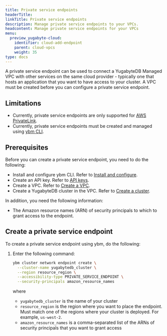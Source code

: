 ```yaml
---
title: Private service endpoints
headerTitle:
linkTitle: Private service endpoints
description: Manage private service endpoints to your VPCs.
headcontent: Manage private service endpoints for your VPCs
menu:
  preview_yugabyte-cloud:
    identifier: cloud-add-endpoint
    parent: cloud-vpcs
    weight: 35
type: docs
---
```


A private service endpoint can be used to connect a YugabyteDB Managed VPC with other services on the same cloud provider - typically one that hosts an application that you want to have access to your cluster. A VPC must be created before you can configure a private service endpoint.

## Limitations

- Currently, private service endpoints are only supported for [AWS PrivateLink](https://docs.aws.amazon.com/vpc/latest/privatelink/what-is-privatelink.html).
- Currently, private service endpoints must be created and managed using [ybm CLI](../../../managed-automation/managed-cli/).

## Prerequisites

Before you can create a private service endpoint, you need to do the following:

- Install and configure ybm CLI. Refer to [Install and configure](../../../managed-automation/managed-cli/managed-cli-overview/).
- Create an API key. Refer to [API keys](../../../managed-automation/managed-apikeys/).
- Create a VPC. Refer to [Create a VPC](../cloud-add-vpc/#create-a-vpc).
- Create a YugabyteDB cluster in the VPC. Refer to [Create a cluster](../../create-clusters/).

In addition, you need the following information:

- The Amazon resource names (ARN) of security principals to which to grant access to the endpoint.

## Create a private service endpoint

To create a private service endpoint using ybm, do the following:

1. Enter the following command:

    ```sh
    ybm cluster network endpoint create \
      --cluster-name yugabytedb_cluster \
      --region resource_region \
      --accessibility-type PRIVATE_SERVICE_ENDPOINT \
      --security-principals amazon_resource_names
    ```

    where

    - `yugabytedb_cluster` is the name of your cluster
    - `resource_region` is the region where you want to place the endpoint. Must match one of the regions where your cluster is deployed. For example, `us-west-2`.
    - `amazon_resource_names` is a comma-separated list of the ARNs of security principals that you want to grant access
